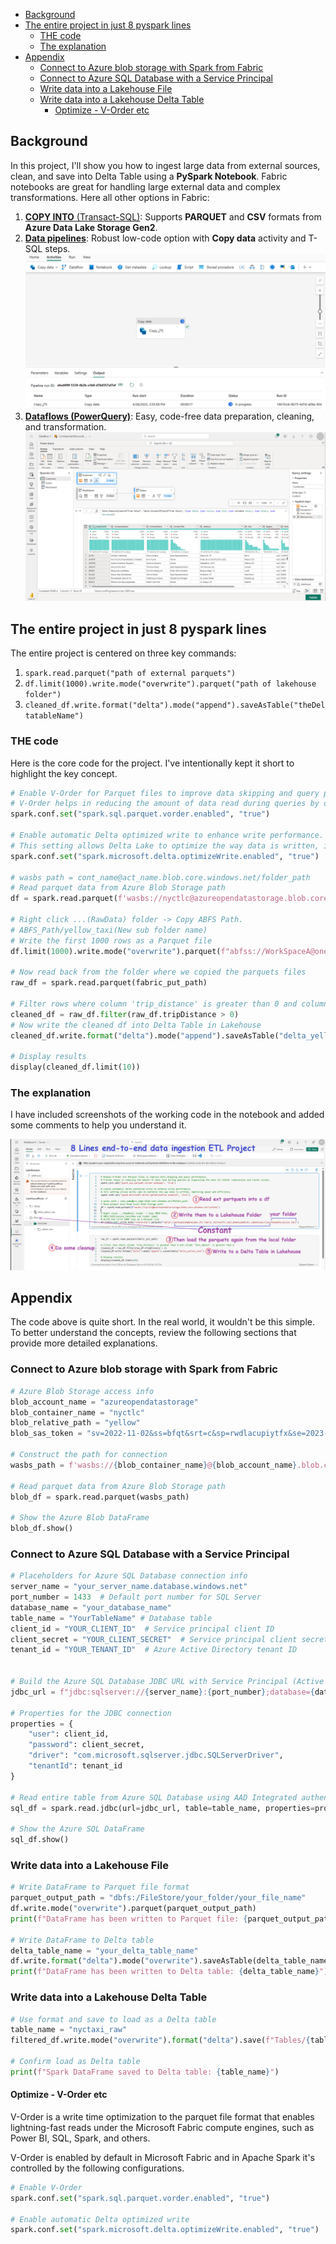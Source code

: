 - [Background](#background)
- [The entire project in just 8 pyspark lines](#the-entire-project-in-just-8-pyspark-lines)
  - [THE code](#the-code)
  - [The explanation](#the-explanation)
- [Appendix](#appendix)
  - [Connect to Azure blob storage with Spark from Fabric](#connect-to-azure-blob-storage-with-spark-from-fabric)
  - [Connect to Azure SQL Database with a Service Principal](#connect-to-azure-sql-database-with-a-service-principal)
  - [Write data into a Lakehouse File](#write-data-into-a-lakehouse-file)
  - [Write data into a Lakehouse Delta Table](#write-data-into-a-lakehouse-delta-table)
    - [Optimize - V-Order etc](#optimize---v-order-etc)

## Background

In this project, I'll show you how to ingest large data from external sources, clean, and save into Delta Table using a **PySpark Notebook**. Fabric notebooks are great for handling large external data and complex transformations. Here all other options in Fabric:

1. [**COPY INTO** (Transact-SQL)](https://learn.microsoft.com/en-us/sql/t-sql/statements/copy-into-transact-sql?view=fabric&preserve-view=true): Supports **PARQUET** and **CSV** formats from **Azure Data Lake Storage Gen2**.
2. [**Data pipelines**](https://learn.microsoft.com/en-us/fabric/data-warehouse/ingest-data-pipelines): Robust low-code option with **Copy data** activity and T-SQL steps.
   ![Data Pipelines](image-1.png)
3. [**Dataflows (PowerQuery)**](https://learn.microsoft.com/en-us/fabric/data-factory/dataflows-gen2-overview): Easy, code-free data preparation, cleaning, and transformation.
   ![Dataflows](image.png)

## The entire project in just 8 pyspark lines
The entire project is centered on three key commands:

1. `spark.read.parquet("path of external parquets")`
2. `df.limit(1000).write.mode("overwrite").parquet("path of lakehouse folder")`
3. `cleaned_df.write.format("delta").mode("append").saveAsTable("theDeltatableName")`

### THE code

Here is the core code for the project. I've intentionally kept it short to highlight the key concept.

```python
# Enable V-Order for Parquet files to improve data skipping and query performance.
# V-Order helps in reducing the amount of data read during queries by organizing the data for better compression and faster access.
spark.conf.set("spark.sql.parquet.vorder.enabled", "true")  

# Enable automatic Delta optimized write to enhance write performance.
# This setting allows Delta Lake to optimize the way data is written, improving speed and efficiency.
spark.conf.set("spark.microsoft.delta.optimizeWrite.enabled", "true")

# wasbs path = cont_name@act_name.blob.core.windows.net/folder_path
# Read parquet data from Azure Blob Storage path
df = spark.read.parquet(f'wasbs://nyctlc@azureopendatastorage.blob.core.windows.net/yellow')

# Right click ...(RawData) folder -> Copy ABFS Path.
# ABFS_Path/yellow_taxi(New sub folder name)
# Write the first 1000 rows as a Parquet file
df.limit(1000).write.mode("overwrite").parquet(f"abfss://WorkSpaceA@onelake.dfs.fabric.microsoft.com/LakeHouseBhutu.Lakehouse/Files/RawData/yellow_taxi")

# Now read back from the folder where we copied the parquets files
raw_df = spark.read.parquet(fabric_put_path)   

# Filter rows where column 'trip_distance' is greater than 0 and column 'fare_amount' is greater than 0
cleaned_df = raw_df.filter(raw_df.tripDistance > 0)
# Now write the cleaned df into Delta Table in Lakehouse
cleaned_df.write.format("delta").mode("append").saveAsTable("delta_yellow_taxi")

# Display results
display(cleaned_df.limit(10))

```
### The explanation

I have included screenshots of the working code in the notebook and added some comments to help you understand it.

![alt text](images\8linesproject.png)

## Appendix

The code above is quite short. In the real world, it wouldn't be this simple. To better understand the concepts, review the following sections that provide more detailed explanations.

### Connect to Azure blob storage with Spark from Fabric

```python
# Azure Blob Storage access info
blob_account_name = "azureopendatastorage"
blob_container_name = "nyctlc"
blob_relative_path = "yellow"
blob_sas_token = "sv=2022-11-02&ss=bfqt&srt=c&sp=rwdlacupiytfx&se=2023-09-08T23:50:02Z&st=2023-09-08T15:50:02Z&spr=https&sig=abcdefg123456" 

# Construct the path for connection
wasbs_path = f'wasbs://{blob_container_name}@{blob_account_name}.blob.core.windows.net/{blob_relative_path}?{blob_sas_token}'

# Read parquet data from Azure Blob Storage path
blob_df = spark.read.parquet(wasbs_path)

# Show the Azure Blob DataFrame
blob_df.show()
```

### Connect to Azure SQL Database with a Service Principal

```python
# Placeholders for Azure SQL Database connection info
server_name = "your_server_name.database.windows.net"
port_number = 1433  # Default port number for SQL Server
database_name = "your_database_name"
table_name = "YourTableName" # Database table
client_id = "YOUR_CLIENT_ID"  # Service principal client ID
client_secret = "YOUR_CLIENT_SECRET"  # Service principal client secret
tenant_id = "YOUR_TENANT_ID"  # Azure Active Directory tenant ID


# Build the Azure SQL Database JDBC URL with Service Principal (Active Directory Integrated)
jdbc_url = f"jdbc:sqlserver://{server_name}:{port_number};database={database_name};encrypt=true;trustServerCertificate=false;hostNameInCertificate=*.database.windows.net;loginTimeout=30;Authentication=ActiveDirectoryIntegrated"

# Properties for the JDBC connection
properties = {
    "user": client_id, 
    "password": client_secret,  
    "driver": "com.microsoft.sqlserver.jdbc.SQLServerDriver",
    "tenantId": tenant_id  
}

# Read entire table from Azure SQL Database using AAD Integrated authentication
sql_df = spark.read.jdbc(url=jdbc_url, table=table_name, properties=properties)

# Show the Azure SQL DataFrame
sql_df.show()
```

### Write data into a Lakehouse File

```python
# Write DataFrame to Parquet file format
parquet_output_path = "dbfs:/FileStore/your_folder/your_file_name"
df.write.mode("overwrite").parquet(parquet_output_path)
print(f"DataFrame has been written to Parquet file: {parquet_output_path}")

# Write DataFrame to Delta table
delta_table_name = "your_delta_table_name"
df.write.format("delta").mode("overwrite").saveAsTable(delta_table_name)
print(f"DataFrame has been written to Delta table: {delta_table_name}")
```

### Write data into a Lakehouse Delta Table

```python
# Use format and save to load as a Delta table
table_name = "nyctaxi_raw"
filtered_df.write.mode("overwrite").format("delta").save(f"Tables/{table_name}")

# Confirm load as Delta table
print(f"Spark DataFrame saved to Delta table: {table_name}")
```

#### Optimize - V-Order etc

V-Order is a write time optimization to the parquet file format that enables lightning-fast reads under the Microsoft Fabric compute engines, such as Power BI, SQL, Spark, and others.

V-Order is enabled by default in Microsoft Fabric and in Apache Spark it's controlled by the following configurations.

```python
# Enable V-Order 
spark.conf.set("spark.sql.parquet.vorder.enabled", "true")

# Enable automatic Delta optimized write
spark.conf.set("spark.microsoft.delta.optimizeWrite.enabled", "true")
```